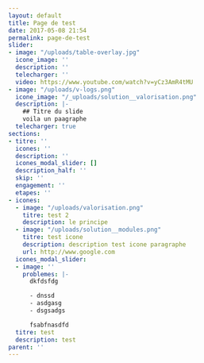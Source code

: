 ```yaml
---
layout: default
title: Page de test
date: 2017-05-08 21:54
permalink: page-de-test
slider:
- image: "/uploads/table-overlay.jpg"
  icone_image: ''
  description: ''
  telecharger: ''
  video: https://www.youtube.com/watch?v=yCz3AmR4tMU
- image: "/uploads/v-logs.png"
  icone_image: "/_uploads/solution__valorisation.png"
  description: |-
    ## Titre du slide
    voila un paagraphe
  telecharger: true
sections:
- titre: ''
  icones: ''
  description: ''
  icones_modal_slider: []
  description_half: ''
  skip: ''
  engagement: ''
  etapes: ''
- icones:
  - image: "/uploads/valorisation.png"
    titre: test 2
    description: le principe
  - image: "/uploads/solution__modules.png"
    titre: test icone
    description: description test icone paragraphe
    url: http://www.google.com
  icones_modal_slider:
  - image: ''
    problemes: |-
      dkfdsfdg

      - dnssd
      - asdgasg
      - dsgsadgs

      fsabfnasdfd
  titre: test
  description: test
parent: ''
---
```


